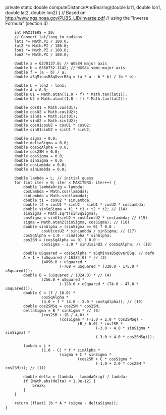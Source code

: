    private static double computeDistanceAndBearing(double lat1, double lon1,
                                                  double lat2, double lon2) {
        // Based on http://www.ngs.noaa.gov/PUBS_LIB/inverse.pdf
        // using the "Inverse Formula" (section 4)

        int MAXITERS = 20;
        // Convert lat/long to radians
        lat1 *= Math.PI / 180.0;
        lat2 *= Math.PI / 180.0;
        lon1 *= Math.PI / 180.0;
        lon2 *= Math.PI / 180.0;

        double a = 6378137.0; // WGS84 major axis
        double b = 6356752.3142; // WGS84 semi-major axis
        double f = (a - b) / a;
        double aSqMinusBSqOverBSq = (a * a - b * b) / (b * b);

        double L = lon2 - lon1;
        double A = 0.0;
        double U1 = Math.atan((1.0 - f) * Math.tan(lat1));
        double U2 = Math.atan((1.0 - f) * Math.tan(lat2));

        double cosU1 = Math.cos(U1);
        double cosU2 = Math.cos(U2);
        double sinU1 = Math.sin(U1);
        double sinU2 = Math.sin(U2);
        double cosU1cosU2 = cosU1 * cosU2;
        double sinU1sinU2 = sinU1 * sinU2;

        double sigma = 0.0;
        double deltaSigma = 0.0;
        double cosSqAlpha = 0.0;
        double cos2SM = 0.0;
        double cosSigma = 0.0;
        double sinSigma = 0.0;
        double cosLambda = 0.0;
        double sinLambda = 0.0;

        double lambda = L; // initial guess
        for (int iter = 0; iter < MAXITERS; iter++) {
            double lambdaOrig = lambda;
            cosLambda = Math.cos(lambda);
            sinLambda = Math.sin(lambda);
            double t1 = cosU2 * sinLambda;
            double t2 = cosU1 * sinU2 - sinU1 * cosU2 * cosLambda;
            double sinSqSigma = t1 * t1 + t2 * t2; // (14)
            sinSigma = Math.sqrt(sinSqSigma);
            cosSigma = sinU1sinU2 + cosU1cosU2 * cosLambda; // (15)
            sigma = Math.atan2(sinSigma, cosSigma); // (16)
            double sinAlpha = (sinSigma == 0) ? 0.0 :
                    cosU1cosU2 * sinLambda / sinSigma; // (17)
            cosSqAlpha = 1.0 - sinAlpha * sinAlpha;
            cos2SM = (cosSqAlpha == 0) ? 0.0 :
                    cosSigma - 2.0 * sinU1sinU2 / cosSqAlpha; // (18)

            double uSquared = cosSqAlpha * aSqMinusBSqOverBSq; // defn
            A = 1 + (uSquared / 16384.0) * // (3)
                    (4096.0 + uSquared *
                            (-768 + uSquared * (320.0 - 175.0 * uSquared)));
            double B = (uSquared / 1024.0) * // (4)
                    (256.0 + uSquared *
                            (-128.0 + uSquared * (74.0 - 47.0 * uSquared)));
            double C = (f / 16.0) *
                    cosSqAlpha *
                    (4.0 + f * (4.0 - 3.0 * cosSqAlpha)); // (10)
            double cos2SMSq = cos2SM * cos2SM;
            deltaSigma = B * sinSigma * // (6)
                    (cos2SM + (B / 4.0) *
                            (cosSigma * (-1.0 + 2.0 * cos2SMSq) -
                                    (B / 6.0) * cos2SM *
                                            (-3.0 + 4.0 * sinSigma * sinSigma) *
                                            (-3.0 + 4.0 * cos2SMSq)));

            lambda = L +
                    (1.0 - C) * f * sinAlpha *
                            (sigma + C * sinSigma *
                                    (cos2SM + C * cosSigma *
                                            (-1.0 + 2.0 * cos2SM * cos2SM))); // (11)

            double delta = (lambda - lambdaOrig) / lambda;
            if (Math.abs(delta) < 1.0e-12) {
                break;
            }
        }

        return (float) (b * A * (sigma - deltaSigma));
    }
